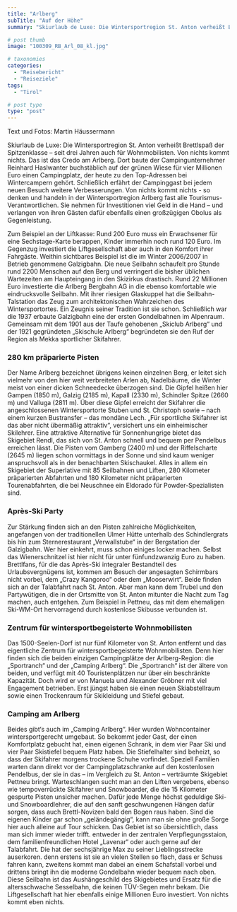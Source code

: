 ```yaml
---
title: "Arlberg"
subTitle: "Auf der Höhe"
summary: "Skiurlaub de Luxe: Die Wintersportregion St. Anton verheißt Brettlspaß der Spitzenklasse – seit drei Jahren auch für Wohnmobilisten. Von nichts kommt nichts. Das ist das Credo am Arlberg. Dort baute der Campingunternehmer Reinhard Haslwanter buchstäblich auf der grünen Wiese für vier Millionen Euro einen Campingplatz, der heute}"

# post thumb
image: "100309_RB_Arl_08_kl.jpg"

# taxonomies
categories: 
  - "Reisebericht"
  - "Reiseziele"
tags:
  - "Tirol"

# post type
type: "post"
---
```


Text und Fotos: Martin Häussermann

Skiurlaub de Luxe: Die Wintersportregion St. Anton verheißt Brettlspaß der Spitzenklasse – seit drei Jahren auch für Wohnmobilisten. Von nichts kommt nichts. Das ist das Credo am Arlberg. Dort baute der Campingunternehmer Reinhard Haslwanter buchstäblich auf der grünen Wiese für vier Millionen Euro einen Campingplatz, der heute zu den Top-Adressen bei Wintercampern gehört. Schließlich erfährt der Campinggast bei jedem neuen Besuch weitere Verbesserungen. Von nichts kommt nichts - so denken und handeln in der Wintersportregion Arlberg fast alle Tourismus-Verantwortlichen. Sie nehmen für Investitionen viel Geld in die Hand – und verlangen von ihren Gästen dafür ebenfalls einen großzügigen Obolus als Gegenleistung.  

 Zum Beispiel an der Liftkasse: Rund 200 Euro muss ein Erwachsener für eine Sechstage-Karte berappen, Kinder immerhin noch rund 120 Euro. Im Gegenzug investiert die Liftgesellschaft aber auch in den Komfort ihrer Fahrgäste. Weithin sichtbares Beispiel ist die im Winter 2006/2007 in Betrieb genommene Galzigbahn. Die neue Seilbahn schaufelt pro Stunde rund 2200 Menschen auf den Berg und verringert die bisher üblichen Wartezeiten am Haupteingang in den Skizirkus drastisch. Rund 22 Millionen Euro investierte die Arlberg Bergbahn AG in die ebenso komfortable wie eindrucksvolle Seilbahn. Mit ihrer riesigen Glaskuppel hat die Seilbahn-Talstation das Zeug zum architektonischen Wahrzeichen des Wintersportortes. Ein Zeugnis seiner Tradition ist sie schon. Schließlich war die 1937 erbaute Galzigbahn eine der ersten Gondelbahnen im Alpenraum. Gemeinsam mit dem 1901 aus der Taufe gehobenen „Skiclub Arlberg“ und der 1921 gegründeten „Skischule Arlberg“ begründeten sie den Ruf der Region als Mekka sportlicher Skifahrer.  

### 280 km präparierte Pisten

Der Name Arlberg bezeichnet übrigens keinen einzelnen Berg, er leitet sich vielmehr von den hier weit verbreiteten Arlen ab, Nadelbäume, die Winter meist von einer dicken Schneedecke überzogen sind. Die Gipfel heißen hier Gampen (1850 m), Galzig (2185 m), Kapall (2330 m), Schindler Spitze (2660 m) und Valluga (2811 m). Über diese Gipfel erreicht der Skifahrer die angeschlossenen Wintersportorte Stuben und St. Christoph sowie – nach einem kurzen Bustransfer – das mondäne Lech. „Für sportliche Skifahrer ist das aber nicht übermäßig attraktiv“, versichert uns ein einheimischer Skilehrer. Eine attraktive Alternative für Sonnenhungrige bietet das Skigebiet Rendl, das sich von St. Anton schnell und bequem per Pendelbus erreichen lässt. Die Pisten vom Gamberg (2400 m) und der Riffelscharte (2645 m) liegen schon vormittags in der Sonne und sind kaum weniger anspruchsvoll als in der benachbarten Skischaukel. Alles in allem ein Skigebiet der Superlative mit 85 Seilbahnen und Liften, 280 Kilometer präparierten Abfahrten und 180 Kilometer nicht präparierten Tourenabfahrten, die bei Neuschnee ein Eldorado für Powder-Spezialisten sind.  

### Après-Ski Party

Zur Stärkung finden sich an den Pisten zahlreiche Möglichkeiten, angefangen von der traditionellen Ulmer Hütte unterhalb des Schindlergrats bis hin zum Sternerestaurant „Verwallstube“ in der Bergstation der Galzigbahn. Wer hier einkehrt, muss schon einiges locker machen. Selbst das Wienerschnitzel ist hier nicht für unter fünfundzwanzig Euro zu haben. Brettlfans, für die das Après-Ski integraler Bestandteil des Urlaubsvergnügens ist, kommen am Besuch der angesagten Schirmbars nicht vorbei, dem „Crazy Kangoroo“ oder dem „Mooserwirt“. Beide finden sich an der Talabfahrt nach St. Anton. Aber man kann dem Trubel und den Partywütigen, die in der Ortsmitte von St. Anton mitunter die Nacht zum Tag machen, auch entgehen. Zum Beispiel in Pettneu, das mit dem ehemaligen Ski-WM-Ort hervorragend durch kostenlose Skibusse verbunden ist.  

### Zentrum für wintersportbegeisterte Wohnmobilisten

Das 1500-Seelen-Dorf ist nur fünf Kilometer von St. Anton entfernt und das eigentliche Zentrum für wintersportbegeisterte Wohnmobilisten. Denn hier finden sich die beiden einzigen Campingplätze der Arlberg-Region: die „Sportranch“ und der „Camping Arlberg“. Die „Sportranch“ ist der ältere von beiden, und verfügt mit 40 Touristenplätzen nur über ein beschränkte Kapazität. Doch wird er von Manuela und Alexander Gröbner mit viel Engagement betrieben. Erst jüngst haben sie einen neuen Skiabstellraum sowie einen Trockenraum für Skikleidung und Stiefel gebaut.  

### Camping am Arlberg

Beides gibt‘s auch im „Camping Arlberg“. Hier wurden Wohncontainer wintersportgerecht umgebaut. So bekommt jeder Gast, der einen Komfortplatz gebucht hat, einen eigenen Schrank, in dem vier Paar Ski und vier Paar Skistiefel bequem Platz haben. Die Stiefelhalter sind beheizt, so dass der Skifahrer morgens trockene Schuhe vorfindet. Speziell Familien warten dann direkt vor der Campingplatzschranke auf den kostenlosen Pendelbus, der sie in das – im Vergleich zu St. Anton – verträumte Skigebiet Pettneu bringt. Warteschlangen sucht man an den Liften vergebens, ebenso wie tempoverrückte Skifahrer und Snowboarder, die die 15 Kilometer gespurte Pisten unsicher machen. Dafür jede Menge höchst geduldige Ski- und Snowboardlehrer, die auf den sanft geschwungenen Hängen dafür sorgen, dass auch Brettl-Novizen bald den Bogen raus haben. Sind die eigenen Kinder gar schon „geländegängig“, kann man sie ohne große Sorge hier auch alleine auf Tour schicken. Das Gebiet ist so übersichtlich, dass man sich immer wieder trifft. entweder in der zentralen Verpflegungsstaion, dem familienfreundlichen Hotel „Lavenar“ oder auch gerne auf der Talabfahrt. Die hat der sechsjährige Max zu seiner Lieblingsstrecke auserkoren. denn erstens ist sie an vielen Stellen so flach, dass er Schuss fahren kann, zweitens kommt man dabei an einem Schafstall vorbei und drittens bringt ihn die moderne Gondelbahn wieder bequem nach oben. Diese Seilbahn ist das Aushängeschild des Skigebietes und Ersatz für die altersschwache Sesselbahn, die keinen TÜV-Segen mehr bekam. Die Liftgesellschaft hat hier ebenfalls einige Millionen Euro investiert. Von nichts kommt eben nichts.